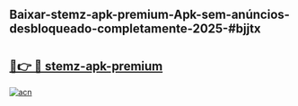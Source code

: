 ## Baixar-stemz-apk-premium-Apk-sem-anúncios-desbloqueado-completamente-2025-#bjjtx

# <h2><a href="https://ainizakaria.my?title=stemz-apk-premium&ref=20M">🔗👉 🔴 stemz-apk-premium</a></h2>

[![acn](https://github.com/user-attachments/assets/0f9c940e-d8b0-45ae-aac7-cd30a18b3e1c)](https://ainizakaria.my?title=stemz-apk-premium&ref=20M)

